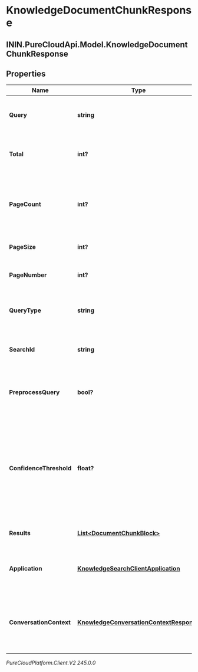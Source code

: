 # KnowledgeDocumentChunkResponse

## ININ.PureCloudApi.Model.KnowledgeDocumentChunkResponse

## Properties

|Name | Type | Description | Notes|
|------------ | ------------- | ------------- | -------------|
| **Query** | **string** | Query to search chunks in the knowledge base. | [optional] |
| **Total** | **int?** | The total number of chunks matching the query. | [optional] |
| **PageCount** | **int?** | Number of pages returned in the result calculated according to the pageSize and the total | [optional] |
| **PageSize** | **int?** | Page size of the returned results. | [optional] |
| **PageNumber** | **int?** | Page number of the returned results. | [optional] |
| **QueryType** | **string** | The type of the query that initiates the chunks search. | [optional] |
| **SearchId** | **string** | The globally unique identifier for the chunks search. | [optional] |
| **PreprocessQuery** | **bool?** | Indicates whether the chunks search query should be preprocessed. | [optional] |
| **ConfidenceThreshold** | **float?** | The confidence threshold for the chunk results. If applied, the returned results will have an equal or higher chunk confidence than the threshold. | [optional] |
| **Results** | [**List&lt;DocumentChunkBlock&gt;**](DocumentChunkBlock) | Chunks matching the search query. | [optional] |
| **Application** | [**KnowledgeSearchClientApplication**](KnowledgeSearchClientApplication) | The client application details from which chunks search happened. | [optional] |
| **ConversationContext** | [**KnowledgeConversationContextResponse**](KnowledgeConversationContextResponse) | Conversation context information if the chunks search is initiated in the context of a conversation. | [optional] |



_PureCloudPlatform.Client.V2 245.0.0_
